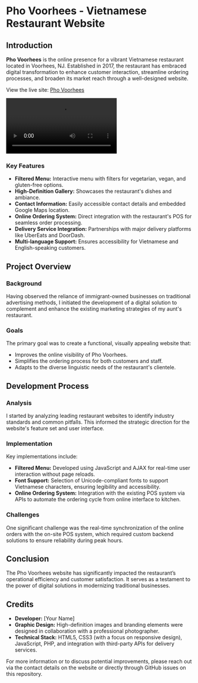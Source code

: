 # Pho Voorhees - Vietnamese Restaurant Website

## Introduction

**Pho Voorhees** is the online presence for a vibrant Vietnamese restaurant located in Voorhees, NJ. Established in 2017, the restaurant has embraced digital transformation to enhance customer interaction, streamline ordering processes, and broaden its market reach through a well-designed website.

View the live site: [Pho Voorhees](http://phovoorheesnj.com)

![Website Preview](https://user-images.githubusercontent.com/66217119/211706263-859c1ef8-4996-41f2-993b-f769c7dd4dea.mp4)

### Key Features

- **Filtered Menu:** Interactive menu with filters for vegetarian, vegan, and gluten-free options.
- **High-Definition Gallery:** Showcases the restaurant's dishes and ambiance.
- **Contact Information:** Easily accessible contact details and embedded Google Maps location.
- **Online Ordering System:** Direct integration with the restaurant's POS for seamless order processing.
- **Delivery Service Integration:** Partnerships with major delivery platforms like UberEats and DoorDash.
- **Multi-language Support:** Ensures accessibility for Vietnamese and English-speaking customers.

## Project Overview

### Background

Having observed the reliance of immigrant-owned businesses on traditional advertising methods, I initiated the development of a digital solution to complement and enhance the existing marketing strategies of my aunt's restaurant.

### Goals

The primary goal was to create a functional, visually appealing website that:
- Improves the online visibility of Pho Voorhees.
- Simplifies the ordering process for both customers and staff.
- Adapts to the diverse linguistic needs of the restaurant's clientele.

## Development Process

### Analysis

I started by analyzing leading restaurant websites to identify industry standards and common pitfalls. This informed the strategic direction for the website's feature set and user interface.

### Implementation

Key implementations include:
- **Filtered Menu:** Developed using JavaScript and AJAX for real-time user interaction without page reloads.
- **Font Support:** Selection of Unicode-compliant fonts to support Vietnamese characters, ensuring legibility and accessibility.
- **Online Ordering System:** Integration with the existing POS system via APIs to automate the ordering cycle from online interface to kitchen.

### Challenges

One significant challenge was the real-time synchronization of the online orders with the on-site POS system, which required custom backend solutions to ensure reliability during peak hours.

## Conclusion

The Pho Voorhees website has significantly impacted the restaurant’s operational efficiency and customer satisfaction. It serves as a testament to the power of digital solutions in modernizing traditional businesses.

## Credits

- **Developer:** [Your Name]
- **Graphic Design:** High-definition images and branding elements were designed in collaboration with a professional photographer.
- **Technical Stack:** HTML5, CSS3 (with a focus on responsive design), JavaScript, PHP, and integration with third-party APIs for delivery services.

For more information or to discuss potential improvements, please reach out via the contact details on the website or directly through GitHub issues on this repository.
